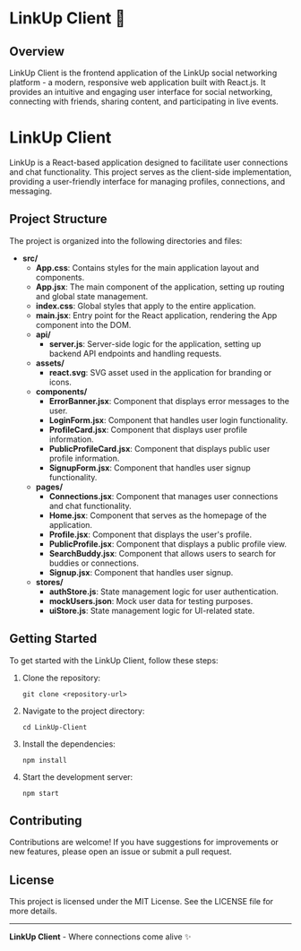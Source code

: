 # LinkUp Client 🌟

## Overview

LinkUp Client is the frontend application of the LinkUp social networking platform - a modern, responsive web application built with React.js. It provides an intuitive and engaging user interface for social networking, connecting with friends, sharing content, and participating in live events.

# LinkUp Client

LinkUp is a React-based application designed to facilitate user connections and chat functionality. This project serves as the client-side implementation, providing a user-friendly interface for managing profiles, connections, and messaging.

## Project Structure

The project is organized into the following directories and files:

- **src/**
  - **App.css**: Contains styles for the main application layout and components.
  - **App.jsx**: The main component of the application, setting up routing and global state management.
  - **index.css**: Global styles that apply to the entire application.
  - **main.jsx**: Entry point for the React application, rendering the App component into the DOM.
  - **api/**
    - **server.js**: Server-side logic for the application, setting up backend API endpoints and handling requests.
  - **assets/**
    - **react.svg**: SVG asset used in the application for branding or icons.
  - **components/**
    - **ErrorBanner.jsx**: Component that displays error messages to the user.
    - **LoginForm.jsx**: Component that handles user login functionality.
    - **ProfileCard.jsx**: Component that displays user profile information.
    - **PublicProfileCard.jsx**: Component that displays public user profile information.
    - **SignupForm.jsx**: Component that handles user signup functionality.
  - **pages/**
    - **Connections.jsx**: Component that manages user connections and chat functionality.
    - **Home.jsx**: Component that serves as the homepage of the application.
    - **Profile.jsx**: Component that displays the user's profile.
    - **PublicProfile.jsx**: Component that displays a public profile view.
    - **SearchBuddy.jsx**: Component that allows users to search for buddies or connections.
    - **Signup.jsx**: Component that handles user signup.
  - **stores/**
    - **authStore.js**: State management logic for user authentication.
    - **mockUsers.json**: Mock user data for testing purposes.
    - **uiStore.js**: State management logic for UI-related state.

## Getting Started

To get started with the LinkUp Client, follow these steps:

1. Clone the repository:
   ```
   git clone <repository-url>
   ```

2. Navigate to the project directory:
   ```
   cd LinkUp-Client
   ```

3. Install the dependencies:
   ```
   npm install
   ```

4. Start the development server:
   ```
   npm start
   ```

## Contributing

Contributions are welcome! If you have suggestions for improvements or new features, please open an issue or submit a pull request.

## License

This project is licensed under the MIT License. See the LICENSE file for more details.

---

**LinkUp Client** - Where connections come alive ✨
